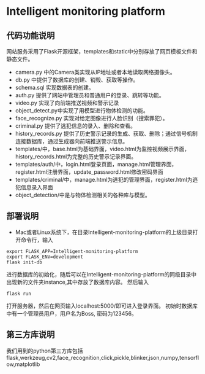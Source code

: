 # Intelligent monitoring platform

## 代码功能说明
网站服务采用了Flask开源框架，templates和static中分别存放了网页模板文件和静态文件。
- camera.py 中的Camera类实现从IP地址或者本地读取网络摄像头。
- db.py 中提供了数据库的创建、销毁、获取等操作。
- schema.sql 实现数据表的创建。
- auth.py 提供了网站中管理员和普通用户的登录、跳转等功能。
- video.py 实现了向前端推送视频和警示记录
- object_detect.py中实现了用模型进行物体检测的功能。
- face_recognize.py 实现对给定图像进行人脸识别（搜索罪犯）。
- criminal.py 提供了逃犯信息的录入、删除和查看。
- history_records.py 提供了历史警示记录的生成、获取、删除；通过信号机制连接数据库，通过生成器向前端推送警示信息。
- templates/中，base.html为基础界面，video.html为监控视频展示界面，history_records.html为完整的历史警示记录界面。
- templates/auth/中，login.html登录页面，manage.html管理界面，register.html注册界面，update_password.html修改密码界面
- templates/criminal/中，manage.html为逃犯的管理界面，register.html为逃犯信息录入界面
- object_detection/中是与物体检测相关的各种库与模型。

## 部署说明
- Mac或者Linux系统下，在目录Intelligent-monitoring-platform的上级目录打开命令行，输入
```angular2html
export FLASK_APP=Intelligent-monitoring-platform
export FLASK_ENV=development
flask init-db
```
进行数据库的初始化，随后可以在Intelligent-monitoring-platform的同级目录中出现新的文件夹instance,其中存放了数据库内容。
然后输入
```angular2html
flask run
```
打开服务器，然后在网页输入localhost:5000/即可进入登录界面。
初始时数据库中有一个管理员用户，用户名为Boss, 密码为123456。

## 第三方库说明
我们用到的python第三方库包括flask,werkzeug,cv2,face_recognition,click,pickle,blinker,json,numpy,tensorflow,matplotlib
